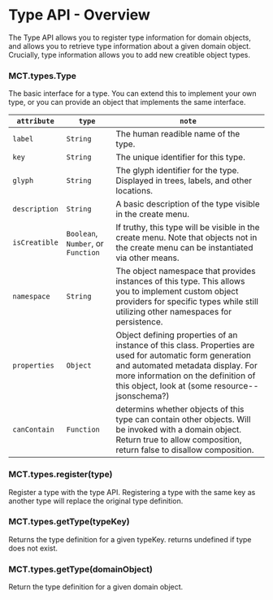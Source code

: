 # Type API - Overview

The Type API allows you to register type information for domain objects, and allows you to retrieve type information about a given domain object.  Crucially, type information allows you to add new creatible object types.

### MCT.types.Type

The basic interface for a type.  You can extend this to implement your own type,
or you can provide an object that implements the same interface.

`attribute` | `type` | `note`
--- | --- | ---
`label` | `String` | The human readible name of the type.
`key` | `String` | The unique identifier for this type.  
`glyph` | `String` | The glyph identifier for the type.  Displayed in trees, labels, and other locations.
`description` | `String` | A basic description of the type visible in the create menu.
`isCreatible` | `Boolean`, `Number`, or `Function` | If truthy, this type will be visible in the create menu.  Note that objects not in the create menu can be instantiated via other means.
`namespace` | `String` | The object namespace that provides instances of this type.  This allows you to implement custom object providers for specific types while still utilizing other namespaces for persistence.
`properties` | `Object` | Object defining properties of an instance of this class.  Properties are used for automatic form generation and automated metadata display.  For more information on the definition of this object, look at (some resource-- jsonschema?)
`canContain` | `Function` | determins whether objects of this type can contain other objects.  Will be invoked with a domain object.  Return true to allow composition, return false to disallow composition.

### MCT.types.register(type)

Register a type with the type API.  Registering a type with the same key as another type will replace the original type definition.

### MCT.types.getType(typeKey)

Returns the type definition for a given typeKey.  returns undefined if type does not exist.

### MCT.types.getType(domainObject)

Return the type definition for a given domain object.
